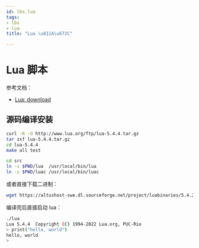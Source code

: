 ```yaml
---
id: lbs.lua
tags:
- lbs
- lua
title: "Lua \u811A\u672C"

---
```

# Lua 脚本
参考文档：

+ [Lua: download](https://www.lua.org/download.html)

## 源码编译安装
```bash
curl -R -O http://www.lua.org/ftp/lua-5.4.4.tar.gz
tar zxf lua-5.4.4.tar.gz
cd lua-5.4.4
make all test

cd src
ln -s $PWD/lua  /usr/local/bin/lua
ln -s $PWD/luac /usr/local/bin/luac 
```

或者直接下载二进制：

```bash
wget https://altushost-swe.dl.sourceforge.net/project/luabinaries/5.4.2/Linux%20Libraries/lua-5.4.2_Linux415_64_lib.tar.gz
```

编译完后直接启动 lua：

```bash
./lua   
Lua 5.4.4  Copyright (C) 1994-2022 Lua.org, PUC-Rio
> print("hello, world")
hello, world
>
```

